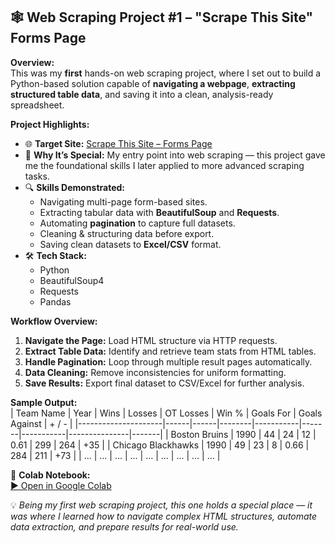 ## 🕸️ Web Scraping Project #1 – "Scrape This Site" Forms Page

**Overview:**  
This was my **first** hands-on web scraping project, where I set out to build a Python-based solution capable of **navigating a webpage**, **extracting structured table data**, and saving it into a clean, analysis-ready spreadsheet.  

**Project Highlights:**  
- 🌐 **Target Site:** [Scrape This Site – Forms Page](https://www.scrapethissite.com/pages/forms/)  
- 🚀 **Why It’s Special:** My entry point into web scraping — this project gave me the foundational skills I later applied to more advanced scraping tasks.  
- 🔍 **Skills Demonstrated:**  
  - Navigating multi-page form-based sites.  
  - Extracting tabular data with **BeautifulSoup** and **Requests**.  
  - Automating **pagination** to capture full datasets.  
  - Cleaning & structuring data before export.  
  - Saving clean datasets to **Excel/CSV** format.  
- 🛠️ **Tech Stack:**  
  - Python  
  - BeautifulSoup4  
  - Requests  
  - Pandas  

**Workflow Overview:**  
1. **Navigate the Page:** Load HTML structure via HTTP requests.  
2. **Extract Table Data:** Identify and retrieve team stats from HTML tables.  
3. **Handle Pagination:** Loop through multiple result pages automatically.  
4. **Data Cleaning:** Remove inconsistencies for uniform formatting.  
5. **Save Results:** Export final dataset to CSV/Excel for further analysis.  

**Sample Output:**  
| Team Name           | Year | Wins | Losses | OT Losses | Win % | Goals For | Goals Against | + / - |
|---------------------|------|------|--------|-----------|-------|-----------|---------------|-------|
| Boston Bruins       | 1990 | 44   | 24     | 12        | 0.61  | 299       | 264           | +35   |
| Chicago Blackhawks  | 1990 | 49   | 23     | 8         | 0.66  | 284       | 211           | +73   |
| ...                 | ...  | ...  | ...    | ...       | ...   | ...       | ...           | ...   |

📂 **Colab Notebook:**  
[▶ Open in Google Colab](https://colab.research.google.com/drive/1MkBh0lAY3_n9aZcyuKesQRCM3gIt3INr?usp=sharing)


💡 *Being my first web scraping project, this one holds a special place — it was where I learned how to navigate complex HTML structures, automate data extraction, and prepare results for real-world use.*  
